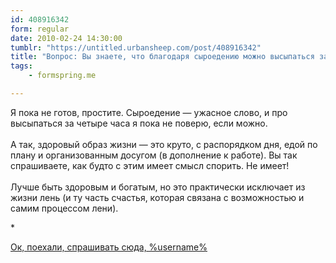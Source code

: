 ```yaml
---
id: 408916342
form: regular
date: 2010-02-24 14:30:00
tumblr: "https://untitled.urbansheep.com/post/408916342"
title: "Вопрос: Вы знаете, что благодаря сыроедению можно высыпаться за 4 часа в сутки? Как вы вообще относитесь к здоровому образу жизни?"
tags:
    - formspring.me

---
```


<p class="formspringmeAnswer">Я пока не готов, простите. Сыроедение — ужасное слово, и про высыпаться за четыре часа я пока не поверю, если можно.<br/><br/>
А так, здоровый образ жизни — это круто, с распорядком дня, едой по плану и организованным досугом (в дополнение к работе). Вы так спрашиваете, как будто с этим имеет смысл спорить. Не имеет!<br/><br/>
Лучше быть здоровым и богатым, но это практически исключает из жизни лень (и ту часть счастья, которая связана с возможностью и самим процессом лени).</p>

<p>*</p>

<p class="formspringmeFooter">
    <a href="http://formspring.me/urbansheep">Ок, поехали, спрашивать сюда, %username%</a>
</p>

